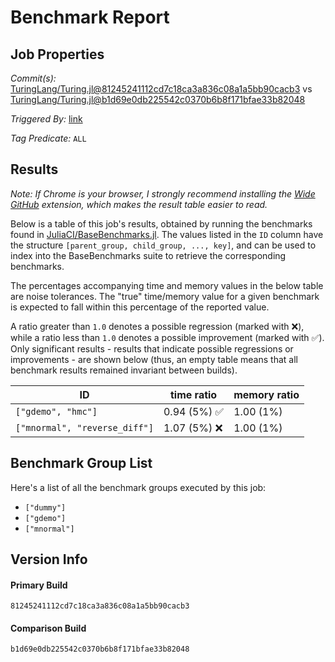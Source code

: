 # Benchmark Report

## Job Properties

*Commit(s):* [TuringLang/Turing.jl@81245241112cd7c18ca3a836c08a1a5bb90cacb3](https://github.com/TuringLang/Turing.jl/commit/81245241112cd7c18ca3a836c08a1a5bb90cacb3) vs [TuringLang/Turing.jl@b1d69e0db225542c0370b6b8f171bfae33b82048](https://github.com/TuringLang/Turing.jl/commit/b1d69e0db225542c0370b6b8f171bfae33b82048)

*Triggered By:* [link](https://github.com/TuringLang/Turing.jl/pull/1142#issuecomment-594421811)

*Tag Predicate:* `ALL`

## Results

*Note: If Chrome is your browser, I strongly recommend installing the [Wide GitHub](https://chrome.google.com/webstore/detail/wide-github/kaalofacklcidaampbokdplbklpeldpj?hl=en)
extension, which makes the result table easier to read.*

Below is a table of this job's results, obtained by running the benchmarks found in
[JuliaCI/BaseBenchmarks.jl](https://github.com/JuliaCI/BaseBenchmarks.jl). The values
listed in the `ID` column have the structure `[parent_group, child_group, ..., key]`,
and can be used to index into the BaseBenchmarks suite to retrieve the corresponding
benchmarks.

The percentages accompanying time and memory values in the below table are noise tolerances. The "true"
time/memory value for a given benchmark is expected to fall within this percentage of the reported value.

A ratio greater than `1.0` denotes a possible regression (marked with :x:), while a ratio less
than `1.0` denotes a possible improvement (marked with :white_check_mark:). Only significant results - results
that indicate possible regressions or improvements - are shown below (thus, an empty table means that all
benchmark results remained invariant between builds).

| ID | time ratio | memory ratio |
|----|------------|--------------|
| `["gdemo", "hmc"]` | 0.94 (5%) :white_check_mark: | 1.00 (1%)  |
| `["mnormal", "reverse_diff"]` | 1.07 (5%) :x: | 1.00 (1%)  |

## Benchmark Group List

Here's a list of all the benchmark groups executed by this job:

- `["dummy"]`
- `["gdemo"]`
- `["mnormal"]`

## Version Info

#### Primary Build

```
81245241112cd7c18ca3a836c08a1a5bb90cacb3
```

#### Comparison Build

```
b1d69e0db225542c0370b6b8f171bfae33b82048
```
